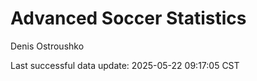 # Advanced Soccer Statistics
Denis Ostroushko

<!-- gfm -->

Last successful data update: 2025-05-22 09:17:05 CST
